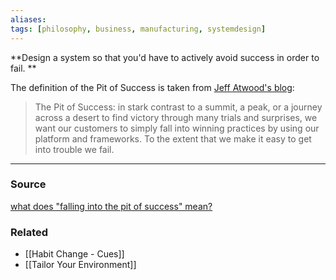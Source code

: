 ```yaml
---
aliases: 
tags: [philosophy, business, manufacturing, systemdesign]
---
```

**Design a system so that you'd have to actively avoid success in order to fail. **

The definition of the Pit of Success is taken from [Jeff Atwood's blog](http://www.codinghorror.com/blog/2007/08/falling-into-the-pit-of-success.html):

> The Pit of Success: in stark contrast to a summit, a peak, or a journey across a desert to find victory through many trials and surprises, we want our customers to simply fall into winning practices by using our platform and frameworks. To the extent that we make it easy to get into trouble we fail.
> 

---

### Source

[what does "falling into the pit of success" mean?](https://english.stackexchange.com/questions/77535/what-does-falling-into-the-pit-of-success-mean)

### Related
- [[Habit Change - Cues]] 
- [[Tailor Your Environment]]
 